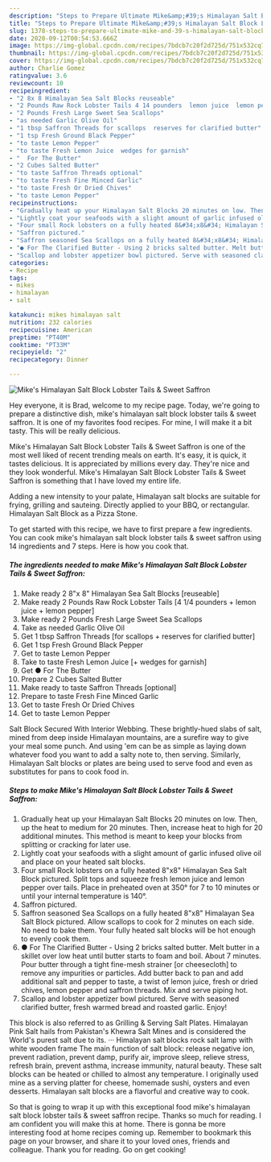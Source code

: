 ```yaml
---
description: "Steps to Prepare Ultimate Mike&amp;#39;s Himalayan Salt Block Lobster Tails &amp;amp; Sweet Saffron"
title: "Steps to Prepare Ultimate Mike&amp;#39;s Himalayan Salt Block Lobster Tails &amp;amp; Sweet Saffron"
slug: 1378-steps-to-prepare-ultimate-mike-and-39-s-himalayan-salt-block-lobster-tails-and-amp-sweet-saffron
date: 2020-09-12T00:54:53.666Z
image: https://img-global.cpcdn.com/recipes/7bdcb7c20f2d725d/751x532cq70/mikes-himalayan-salt-block-lobster-tails-sweet-saffron-recipe-main-photo.jpg
thumbnail: https://img-global.cpcdn.com/recipes/7bdcb7c20f2d725d/751x532cq70/mikes-himalayan-salt-block-lobster-tails-sweet-saffron-recipe-main-photo.jpg
cover: https://img-global.cpcdn.com/recipes/7bdcb7c20f2d725d/751x532cq70/mikes-himalayan-salt-block-lobster-tails-sweet-saffron-recipe-main-photo.jpg
author: Charlie Gomez
ratingvalue: 3.6
reviewcount: 10
recipeingredient:
- "2 8x 8 Himalayan Sea Salt Blocks reuseable"
- "2 Pounds Raw Rock Lobster Tails 4 14 pounders  lemon juice  lemon pepper"
- "2 Pounds Fresh Large Sweet Sea Scallops"
- "as needed Garlic Olive Oil"
- "1 tbsp Saffron Threads for scallops  reserves for clarified butter"
- "1 tsp Fresh Ground Black Pepper"
- "to taste Lemon Pepper"
- "to taste Fresh Lemon Juice  wedges for garnish"
- "  For The Butter"
- "2 Cubes Salted Butter"
- "to taste Saffron Threads optional"
- "to taste Fresh Fine Minced Garlic"
- "to taste Fresh Or Dried Chives"
- "to taste Lemon Pepper"
recipeinstructions:
- "Gradually heat up your Himalayan Salt Blocks 20 minutes on low. Then, up the heat to medium for 20 minutes. Then, increase heat to high for 20 additional minutes. This method is meant to keep your blocks from splitting or cracking for later use."
- "Lightly coat your seafoods with a slight amount of garlic infused olive oil and place on your heated salt blocks."
- "Four small Rock lobsters on a fully heated 8&#34;x8&#34; Himalayan Sea Salt Block pictured. Split tops and squeeze fresh lemon juice and lemon pepper over tails. Place in preheated oven at 350° for 7 to 10 minutes or until your internal temperature is 140°."
- "Saffron pictured."
- "Saffron seasoned Sea Scallops on a fully heated 8&#34;x8&#34; Himalayan Sea Salt Block pictured. Allow scallops to cook for 2 minutes on each side. No need to bake them. Your fully heated salt blocks will be hot enough to evenly cook them."
- "● For The Clarified Butter - Using 2 bricks salted butter. Melt butter in a skillet over low heat until butter starts to foam and boil. About 7 minutes. Pour butter through a tight fine-mesh strainer [or cheesecloth] to remove any impurities or particles. Add butter back to pan and add additional salt and pepper to taste, a twist of lemon juice, fresh or dried chives, lemon pepper and saffron threads. Mix and serve piping hot."
- "Scallop and lobster appetizer bowl pictured. Serve with seasoned clarified butter, fresh warmed bread and roasted garlic. Enjoy!"
categories:
- Recipe
tags:
- mikes
- himalayan
- salt

katakunci: mikes himalayan salt 
nutrition: 232 calories
recipecuisine: American
preptime: "PT40M"
cooktime: "PT33M"
recipeyield: "2"
recipecategory: Dinner

---
```



![Mike&#39;s Himalayan Salt Block Lobster Tails &amp; Sweet Saffron](https://img-global.cpcdn.com/recipes/7bdcb7c20f2d725d/751x532cq70/mikes-himalayan-salt-block-lobster-tails-sweet-saffron-recipe-main-photo.jpg)

Hey everyone, it is Brad, welcome to my recipe page. Today, we're going to prepare a distinctive dish, mike&#39;s himalayan salt block lobster tails &amp; sweet saffron. It is one of my favorites food recipes. For mine, I will make it a bit tasty. This will be really delicious.

Mike&#39;s Himalayan Salt Block Lobster Tails &amp; Sweet Saffron is one of the most well liked of recent trending meals on earth. It's easy, it is quick, it tastes delicious. It is appreciated by millions every day. They're nice and they look wonderful. Mike&#39;s Himalayan Salt Block Lobster Tails &amp; Sweet Saffron is something that I have loved my entire life.

Adding a new intensity to your palate, Himalayan salt blocks are suitable for frying, grilling and sauteing. Directly applied to your BBQ, or rectangular. Himalayan Salt Block as a Pizza Stone.


To get started with this recipe, we have to first prepare a few ingredients. You can cook mike&#39;s himalayan salt block lobster tails &amp; sweet saffron using 14 ingredients and 7 steps. Here is how you cook that.

<!--inarticleads1-->

##### The ingredients needed to make Mike&#39;s Himalayan Salt Block Lobster Tails &amp; Sweet Saffron:

1. Make ready 2 8&#34;x 8&#34; Himalayan Sea Salt Blocks [reuseable]
1. Make ready 2 Pounds Raw Rock Lobster Tails [4 1/4 pounders + lemon juice + lemon pepper]
1. Make ready 2 Pounds Fresh Large Sweet Sea Scallops
1. Take as needed Garlic Olive Oil
1. Get 1 tbsp Saffron Threads [for scallops + reserves for clarified butter]
1. Get 1 tsp Fresh Ground Black Pepper
1. Get to taste Lemon Pepper
1. Take to taste Fresh Lemon Juice [+ wedges for garnish]
1. Get  ● For The Butter
1. Prepare 2 Cubes Salted Butter
1. Make ready to taste Saffron Threads [optional]
1. Prepare to taste Fresh Fine Minced Garlic
1. Get to taste Fresh Or Dried Chives
1. Get to taste Lemon Pepper


Salt Block Secured With Interior Webbing. These brightly-hued slabs of salt, mined from deep inside Himalayan mountains, are a surefire way to give your meal some punch. And using &#39;em can be as simple as laying down whatever food you want to add a salty note to, then serving. Similarly, Himalayan Salt blocks or plates are being used to serve food and even as substitutes for pans to cook food in. 

<!--inarticleads2-->

##### Steps to make Mike&#39;s Himalayan Salt Block Lobster Tails &amp; Sweet Saffron:

1. Gradually heat up your Himalayan Salt Blocks 20 minutes on low. Then, up the heat to medium for 20 minutes. Then, increase heat to high for 20 additional minutes. This method is meant to keep your blocks from splitting or cracking for later use.
1. Lightly coat your seafoods with a slight amount of garlic infused olive oil and place on your heated salt blocks.
1. Four small Rock lobsters on a fully heated 8&#34;x8&#34; Himalayan Sea Salt Block pictured. Split tops and squeeze fresh lemon juice and lemon pepper over tails. Place in preheated oven at 350° for 7 to 10 minutes or until your internal temperature is 140°.
1. Saffron pictured.
1. Saffron seasoned Sea Scallops on a fully heated 8&#34;x8&#34; Himalayan Sea Salt Block pictured. Allow scallops to cook for 2 minutes on each side. No need to bake them. Your fully heated salt blocks will be hot enough to evenly cook them.
1. ● For The Clarified Butter - Using 2 bricks salted butter. Melt butter in a skillet over low heat until butter starts to foam and boil. About 7 minutes. Pour butter through a tight fine-mesh strainer [or cheesecloth] to remove any impurities or particles. Add butter back to pan and add additional salt and pepper to taste, a twist of lemon juice, fresh or dried chives, lemon pepper and saffron threads. Mix and serve piping hot.
1. Scallop and lobster appetizer bowl pictured. Serve with seasoned clarified butter, fresh warmed bread and roasted garlic. Enjoy!


This block is also referred to as Grilling &amp; Serving Salt Plates. Himalayan Pink Salt hails from Pakistan&#39;s Khewra Salt Mines and is considered the World&#39;s purest salt due to its. ··· Himalayan salt blocks rock salt lamp with white wooden frame The main function of salt block: release negative ion, prevent radiation, prevent damp, purify air, improve sleep, relieve stress, refresh brain, prevent asthma, increase immunity, natural beauty. These salt blocks can be heated or chilled to almost any temperature. I originally used mine as a serving platter for cheese, homemade sushi, oysters and even desserts. Himalayan salt blocks are a flavorful and creative way to cook. 

So that is going to wrap it up with this exceptional food mike&#39;s himalayan salt block lobster tails &amp; sweet saffron recipe. Thanks so much for reading. I am confident you will make this at home. There is gonna be more interesting food at home recipes coming up. Remember to bookmark this page on your browser, and share it to your loved ones, friends and colleague. Thank you for reading. Go on get cooking!
